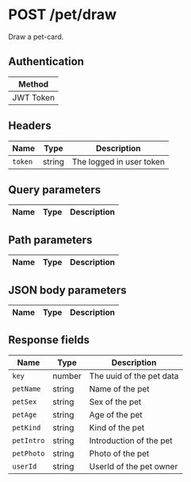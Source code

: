 # POST /pet/draw

Draw a pet-card.

## Authentication

|Method|
|-|
|JWT Token|

## Headers
|Name|Type|Description|
|-|-|-|
|`token`|string|The logged in user token|

## Query parameters

|Name|Type|Description|
|-|-|-|

## Path parameters

|Name|Type|Description|
|-|-|-|

## JSON body parameters

|Name|Type|Description|
|-|-|-|

## Response fields

|Name|Type|Description|
|-|-|-|
|`key`|number|The uuid of the pet data|
|`petName`|string|Name of the pet|
|`petSex`|string|Sex of the pet|
|`petAge`|string|Age of the pet|
|`petKind`|string|Kind of the pet|
|`petIntro`|string|Introduction of the pet|
|`petPhoto`|string|Photo of the pet|
|`userId`|string|UserId of the pet owner|